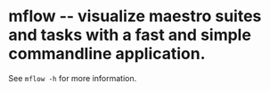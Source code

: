 mflow -- visualize maestro suites and tasks with a fast and simple commandline application.
=============================================

See `mflow -h` for more information.
